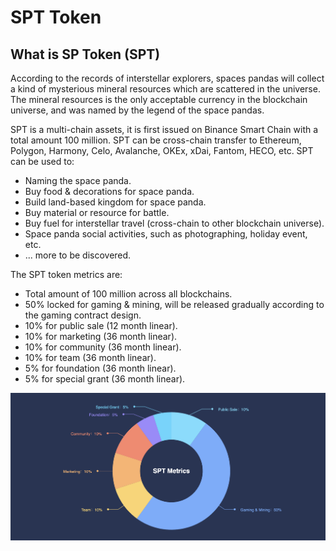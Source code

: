 # SPT Token

## What is SP Token (SPT)

According to the records of interstellar explorers,  spaces pandas will collect a kind of mysterious mineral resources which are scattered in the universe. The mineral resources is the only acceptable currency in the blockchain universe, and was named by the legend of the space pandas.

SPT is a multi-chain assets, it is first issued on Binance Smart Chain with a total amount 100 million.  SPT can be cross-chain transfer to Ethereum, Polygon, Harmony, Celo, Avalanche, OKEx, xDai, Fantom, HECO, etc. SPT can be used to:

* Naming the space panda.
* Buy food & decorations for space panda.
* Build land-based kingdom for space panda.
* Buy material or resource for battle.
* Buy fuel for interstellar travel (cross-chain to other blockchain universe).
* Space panda social activities, such as photographing, holiday event, etc.
* ... more to be discovered.

The SPT token metrics are:

* Total amount of 100 million across all blockchains.
* 50% locked for gaming & mining, will be released gradually according to the gaming contract design.
* 10% for public sale (12 month linear).
* 10% for marketing (36 month linear).
* 10% for community (36 month linear).
* 10% for team (36 month linear).
* 5% for foundation (36 month linear).
* 5% for special grant (36 month linear).

![SPT Token Metrics](../.gitbook/assets/image.png)
